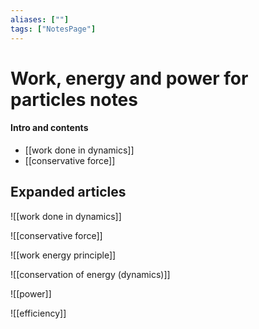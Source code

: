 ```yaml
---
aliases: [""]
tags: ["NotesPage"]
---
```


# Work, energy and power for particles notes

#### Intro and contents
- [[work done in dynamics]]
- [[conservative force]]

## Expanded articles
![[work done in dynamics]]

![[conservative force]]

![[work energy principle]]

![[conservation of energy (dynamics)]]

![[power]]

![[efficiency]]
